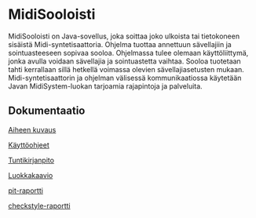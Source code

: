 # MidiSooloisti

MidiSooloisti on Java-sovellus, joka soittaa joko ulkoista tai tietokoneen sisäistä Midi-syntetisaattoria. Ohjelma tuottaa annettuun sävellajiin ja sointuasteeseen sopivaa sooloa.
Ohjelmassa tulee olemaan käyttöliittymä, jonka avulla voidaan sävellajia ja sointuastetta vaihtaa. Sooloa tuotetaan tahti kerrallaan sillä hetkellä voimassa olevien sävellajiasetusten mukaan.
Midi-syntetisaattorin ja ohjelman välisessä kommunikaatiossa käytetään Javan MidiSystem-luokan tarjoamia rajapintoja ja palveluita.

## Dokumentaatio

[Aiheen kuvaus](./dokumentaatio/aiheenKuvausJaRakenne.md)

[Käyttöohjeet](./dokumentaatio/käyttöohjeet.md)

[Tuntikirjanpito](./dokumentaatio/tuntikirjanpito.md)

[Luokkakaavio](./dokumentaatio/luokkakaavio.pdf)

[pit-raportti](https://htmlpreview.github.io/?https://github.com/TimoP123/MidiSooloisti/blob/master/dokumentaatio/pit-raportti/index.html)

[checkstyle-raportti](https://htmlpreview.github.io/?https://github.com/TimoP123/MidiSooloisti/blob/master/dokumentaatio/checkstyle-raportti/checkstyle.html)
